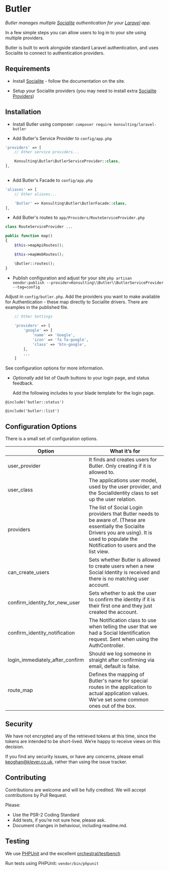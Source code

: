 # Butler

*Butler manages multiple [Socialite](https://github.com/laravel/socialite) authentication for your [Laravel](https://laravel.com) app.*

In a few simple steps you can allow users to log in to your site using multiple providers. 

Butler is built to work alongside standard Laravel authentication, and uses Socialite to connect to authentication providers.

## Requirements

* Install [Socialite](https://github.com/laravel/socialite) - follow the documentation on the site.

* Setup your Socialite providers (you may need to install extra [Socialite Providers](https://socialiteproviders.github.io/))

## Installation

* Install Butler using composer: `composer require konsulting/laravel-butler`

* Add Butler's Service Provider to `config/app.php`

```php
'providers' => [
    // Other service providers...

    Konsulting\Butler\ButlerServiceProvider::class,
],
	
```

* Add Butler's Facade to `config/app.php`

```php
'aliases' => [
    // Other aliases...

    'Butler' => Konsulting\Butler\ButlerFacade::class,
],

```

* Add Butler's routes to `app/Providers/RouteServiceProvider.php`

```php
class RouteServiceProvider ...

public function map()
{
    $this->mapApiRoutes();

    $this->mapWebRoutes();

    \Butler::routes();
}

```

* Publish configuration and adjust for your site
`php artisan vendor:publish --provider=Konsulting\\Butler\\ButlerServiceProvider --tag=config`

Adjust in `config/butler.php`. Add the providers you want to make available for Authentication - these map directly to Socialite drivers. There are examples in the published file.

```php
    // Other Settings
  
    'providers' => [
        'google' => [
            'name' => 'Google',
            'icon' => 'fa fa-google',
            'class' => 'btn-google',
        ],
        ...
    ]

```

See configuration options for more information.

* _Optionally_ add list of Oauth buttons to your login page, and status feedback.

	Add the following includes to your blade template for the login page. 

```
@include('butler::status')

@include('butler::list')
```

## Configuration Options

There is a small set of configuration options. 

Option | What it’s for
-------|--------------
user_provider | It finds and creates users for Butler. Only creating if it is allowed to.
user_class | The applications user model, used by the user provider, and the SocialIdentity class to set up the user relation.
providers | The list of Social Login providers that Butler needs to be aware of. (These are essentially the Socialite Drivers you are using). It is used to populate the Notification to users and the list view.
can_create_users | Sets whether Butler is allowed to create users when a new Social Identity is received and there is no matching user account.
confirm_identity_for_new_user | Sets whether to ask the user to confirm the identity if it is their first one and they just created the account.
confirm_identity_notification | The Notification class to use when telling the user that we had a Social Identification request. Sent when using the AuthController.
login_immediately_after_confirm | Should we log someone in straight after confirming via email, default is false.
route_map | Defines the mapping of Butler's name for special routes in the application to actual application values. We’ve set some common ones out of the box.

## Security

We have not encrypted any of the retrieved tokens at this time, since the tokens are intended to be short-lived. We’re happy to receive views on this decision.

If you find any security issues, or have any concerns, please email [keoghan@klever.co.uk](keoghan@klever.co.uk), rather than using the issue tracker.

## Contributing

Contributions are welcome and will be fully credited. We will accept contributions by Pull Request. 

Please:

* Use the PSR-2 Coding Standard
* Add tests, if you’re not sure how, please ask.
* Document changes in behaviour, including readme.md.

## Testing
We use [PHPUnit](https://phpunit.de) and the excellent [orchestral/testbench](https://github.com/orchestral/testbench) 

Run tests using PHPUnit: `vendor/bin/phpunit`
